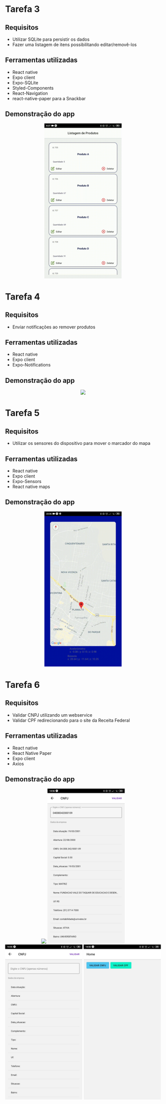 # Tarefa 3

## Requisitos
 - Utilizar SQLite para persistir os dados
 - Fazer uma listagem de itens possibilitando editar/removê-los
 
## Ferramentas utilizadas
 - React native
 - Expo client
 - Expo-SQLite
 - Styled-Components
 - React-Navigation
 - react-native-paper para a Snackbar
 
## Demonstração do app

<p align="center">
  <img width="250" src="tarefa_3/.prints/demo.gif"/>
</p>

# Tarefa 4

## Requisitos
 - Enviar notificações ao remover produtos
 
## Ferramentas utilizadas
 - React native
 - Expo client
 - Expo-Notifications
 
## Demonstração do app

<p align="center">
  <img width="250" src="tarefa_3/.prints/tarefa_4.gif"/>
</p>

# Tarefa 5

## Requisitos
 - Utilizar os sensores do dispositivo para mover o marcador do mapa
 
## Ferramentas utilizadas
 - React native
 - Expo client
 - Expo-Sensors
 - React native maps
 
## Demonstração do app

<p align="center">
  <img width="250" src="tarefa_5/.prints/demo.gif"/>
</p>

# Tarefa 6

## Requisitos
 - Validar CNPJ utilizando um webservice
 - Validar CPF redirecionando para o site da Receita Federal
 
## Ferramentas utilizadas
 - React native
 - React Native Paper
 - Expo client
 - Axios
 
## Demonstração do app

<p align="center">
  <img width="250" src="tarefa_6/prints-telas/demo.gif"/>
  <img width="250" src="tarefa_6/prints-telas/1.jpeg"/>
  <img width="250" src="tarefa_6/prints-telas/2.jpeg"/>
  <img width="250" src="tarefa_6/prints-telas/3.jpeg"/>
</p>
